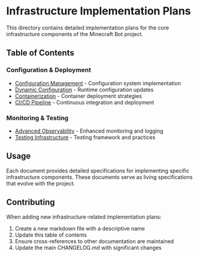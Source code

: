 # Infrastructure Implementation Plans

This directory contains detailed implementation plans for the core infrastructure components of the Minecraft Bot project.

## Table of Contents

### Configuration & Deployment
- [Configuration Management](./configuration_management.md) - Configuration system implementation
- [Dynamic Configuration](./dynamic_config.md) - Runtime configuration updates
- [Containerization](./containerization.md) - Container deployment strategies
- [CI/CD Pipeline](./ci_cd_pipeline.md) - Continuous integration and deployment

### Monitoring & Testing
- [Advanced Observability](./advanced_observability.md) - Enhanced monitoring and logging
- [Testing Infrastructure](./testing_infrastructure.md) - Testing framework and practices

## Usage

Each document provides detailed specifications for implementing specific infrastructure components. These documents serve as living specifications that evolve with the project.

## Contributing

When adding new infrastructure-related implementation plans:
1. Create a new markdown file with a descriptive name
2. Update this table of contents
3. Ensure cross-references to other documentation are maintained
4. Update the main CHANGELOG.md with significant changes 
